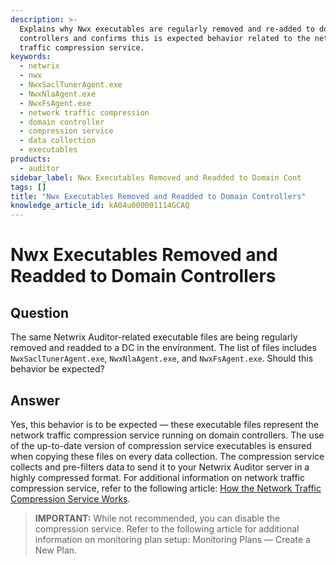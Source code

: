 ```yaml
---
description: >-
  Explains why Nwx executables are regularly removed and re-added to domain
  controllers and confirms this is expected behavior related to the network
  traffic compression service.
keywords:
  - netwrix
  - nwx
  - NwxSaclTunerAgent.exe
  - NwxNlaAgent.exe
  - NwxFsAgent.exe
  - network traffic compression
  - domain controller
  - compression service
  - data collection
  - executables
products:
  - auditor
sidebar_label: Nwx Executables Removed and Readded to Domain Cont
tags: []
title: "Nwx Executables Removed and Readded to Domain Controllers"
knowledge_article_id: kA04u000001114GCAQ
---
```


# Nwx Executables Removed and Readded to Domain Controllers

## Question

The same Netwrix Auditor-related executable files are being regularly removed and readded to a DC in the environment. The list of files includes `NwxSaclTunerAgent.exe`, `NwxNlaAgent.exe`, and `NwxFsAgent.exe`. Should this behavior be expected?

## Answer

Yes, this behavior is to be expected — these executable files represent the network traffic compression service running on domain controllers. The use of the up-to-date version of compression service executables is ensured when copying these files on every data collection. The compression service collects and pre-filters data to send it to your Netwrix Auditor server in a highly compressed format. For additional information on network traffic compression service, refer to the following article: [How the Network Traffic Compression Service Works](/docs/kb/auditor/how-the-network-traffic-compression-service-works.md).

> **IMPORTANT:** While not recommended, you can disable the compression service. Refer to the following article for additional information on monitoring plan setup: Monitoring Plans — Create a New Plan.
